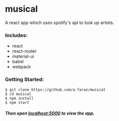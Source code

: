 # musical
A react app which uses spotify's api to look up artists.

### Includes:

- react
- react-router
- material-ui
- babel
- webpack


### Getting Started:
```
$ git clone https://github.com/a-faraz/musical
$ cd musical
$ npm install
$ npm start
```

##### Then open [localhost:5000](http://localhost:5000/) to view the app.
